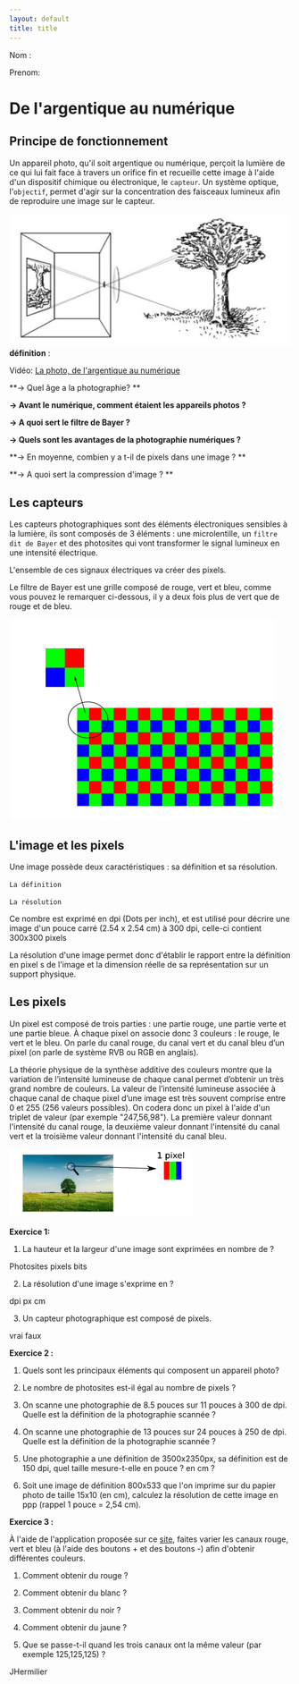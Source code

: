 ```yaml
---
layout: default
title: title
---
```


Nom :

Prenom:

# De l'argentique au numérique

## Principe de fonctionnement 

Un appareil photo, qu'il soit argentique ou numérique, perçoit la lumière  de ce qui lui fait face à travers un orifice fin et recueille cette image à l'aide d'un dispositif chimique ou électronique, le `capteur`. Un système optique, l'`objectif`, permet d'agir sur la concentration des faisceaux lumineux afin de reproduire une image sur le capteur.

![principe_photo](img/principe_photo.jpg)
**définition** : 









Vidéo: [La photo, de l'argentique au numérique](https://www.youtube.com/watch?v=pEtUsh7DI9k)

**-> Quel âge a la photographie? **

 

**-> Avant le numérique, comment étaient les appareils photos ?**

 

**-> A quoi sert le filtre de Bayer ?**

 

**-> Quels sont les avantages de la photographie numériques ?**

 

**-> En moyenne, combien y a t-il de pixels dans une image ? **

 

**-> A quoi sert la compression d'image ? **

   



## Les capteurs

Les capteurs photographiques sont des éléments électroniques sensibles à la lumière, ils sont composés de 3 éléments : une microlentille, un `filtre dit de Bayer` et des photosites qui vont transformer le signal lumineux en une intensité électrique.

L'ensemble de ces signaux électriques va créer des pixels.

Le filtre de Bayer est une grille composé de rouge, vert et bleu, comme vous pouvez le remarquer ci-dessous, il y a deux fois plus de vert que de rouge et de bleu.

<img src="img/bayer.jpg" alt="bayer" style="zoom: 50%;" />

## L'image et les pixels

Une image possède deux caractéristiques : sa définition et sa résolution. 

`La définition`





`La résolution` 

 Ce nombre est exprimé en dpi (Dots per inch), et est utilisé pour décrire une image d'un pouce carré (2.54 x 2.54 cm) à 300 dpi, celle-ci contient 300x300 pixels



La résolution d'une image permet donc d'établir le rapport entre la définition en pixel s de l'image et la dimension réelle de sa représentation sur un support physique.

## Les pixels

Un pixel est composé de trois parties : une partie rouge, une partie verte et une partie bleue. À chaque pixel on associe donc 3 couleurs : le rouge, le vert et le bleu. On parle du canal rouge, du canal vert et du canal bleu d’un pixel (on parle de système RVB ou RGB en anglais). 

La théorie physique de la synthèse additive des couleurs montre que la variation de l’intensité lumineuse de chaque canal permet d’obtenir un très grand nombre de couleurs. La valeur de l’intensité lumineuse associée à chaque canal de chaque pixel d’une image est très souvent comprise entre 0 et 255 (256 valeurs possibles). On codera donc un pixel à l'aide d'un triplet de valeur (par exemple "247,56,98"). La première valeur donnant l'intensité du canal rouge, la deuxième valeur donnant l'intensité du canal vert et la troisième valeur donnant l'intensité du canal bleu.

![pixel](img\pixel.png)



**Exercice 1:**

1. La hauteur et la largeur d'une image sont exprimées en nombre de ?

Photosites                                         pixels                                             bits

2. La résolution d'une image s'exprime en ?

 dpi                px                           cm

3. Un capteur photographique est composé de pixels.

vrai                    faux



**Exercice 2 :**

1. Quels sont les principaux éléments qui composent un appareil photo? 

   

2. Le nombre de photosites est-il égal au nombre de pixels ?



3. On scanne une photographie de 8.5 pouces sur 11 pouces à 300 de dpi. Quelle est la définition de la photographie scannée ?




















4. On scanne une photographie de 13 pouces sur 24 pouces à 250 de dpi. Quelle est la définition de la photographie scannée ?





















5. Une photographie a une définition de 3500x2350px, sa définition est de 150 dpi, quel taille mesure-t-elle en pouce ? en cm ? 
















5. Soit une image de définition 800x533 que l'on imprime sur du papier photo de taille 15x10 (en cm), calculez la résolution de cette image en ppp (rappel 1 pouce = 2,54 cm).
















**Exercice 3 :**

À l'aide de l'application proposée sur ce [site](http://www.proftnj.com/RGB3.htm), faites varier les canaux rouge, vert et bleu (à l'aide des boutons + et des boutons -) afin d'obtenir différentes couleurs.

1. Comment obtenir du rouge ?

   

2. Comment obtenir du blanc ?

   

3. Comment obtenir du noir ?

   

4. Comment obtenir du jaune ?

   

5. Que se passe-t-il quand les trois canaux ont la même valeur (par exemple 125,125,125) ?

   



JHermilier
